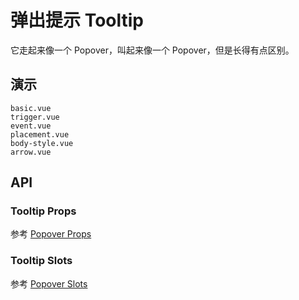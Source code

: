# 弹出提示 Tooltip

它走起来像一个 Popover，叫起来像一个 Popover，但是长得有点区别。

## 演示

```demo
basic.vue
trigger.vue
event.vue
placement.vue
body-style.vue
arrow.vue
```

## API

### Tooltip Props

参考 [Popover Props](popover#Popover-Props)

### Tooltip Slots

参考 [Popover Slots](popover#Popover-Slots)
